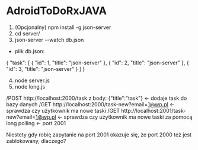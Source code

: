 # AdroidToDoRxJAVA

1. (Opcjonalny) npm install -g json-server 
2. cd server/
3. json-server --watch db.json
 - plik db.json:

{
  "task": [
    {
      "id": 1,
      "title": "json-server"
    },
	{
      "id": 2,
      "title": "json-server"
    },
	{
      "id": 3,
      "title": "json-server"
    }
  ]
}

4. node server.js
5. node long.js

/POST http://localhost:2000/task z body: {"title":"task"} <- dodaje task do bazy danych
/GET  http://localhost:2000/task-new?email=1@wp.pl <- sprawdza czy użytkownik ma nowe taski
/GET  http://localhost:2001/task-new?email=1@wp.pl <- sprawdza czy użytkownik ma nowe taski za pomocą long polling <- port 2001 

Niestety gdy robię zapytanie na port 2001 okazuje się, że port 2000 też jest zablokowany, dlaczego?









